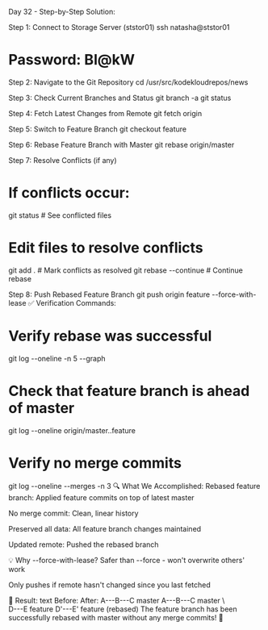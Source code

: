 Day 32 - Step-by-Step Solution:

Step 1: Connect to Storage Server (ststor01)
ssh natasha@ststor01
# Password: Bl@kW


Step 2: Navigate to the Git Repository
cd /usr/src/kodekloudrepos/news


Step 3: Check Current Branches and Status
git branch -a
git status


Step 4: Fetch Latest Changes from Remote
git fetch origin


Step 5: Switch to Feature Branch
git checkout feature


Step 6: Rebase Feature Branch with Master
git rebase origin/master


Step 7: Resolve Conflicts (if any)
# If conflicts occur:
git status                    # See conflicted files
# Edit files to resolve conflicts
git add .                    # Mark conflicts as resolved
git rebase --continue        # Continue rebase


Step 8: Push Rebased Feature Branch
git push origin feature --force-with-lease
✅ Verification Commands:
# Verify rebase was successful
git log --oneline -n 5 --graph

# Check that feature branch is ahead of master
git log --oneline origin/master..feature

# Verify no merge commits
git log --oneline --merges -n 3
🔍 What We Accomplished:
Rebased feature branch: Applied feature commits on top of latest master

No merge commit: Clean, linear history

Preserved all data: All feature branch changes maintained

Updated remote: Pushed the rebased branch

💡 Why --force-with-lease?
Safer than --force - won't overwrite others' work

Only pushes if remote hasn't changed since you last fetched

🎯 Result:
text
Before:                   After:
A---B---C  master        A---B---C  master
     \                          \
      D---E  feature             D'---E'  feature (rebased)
The feature branch has been successfully rebased with master without any merge commits! 🚀



